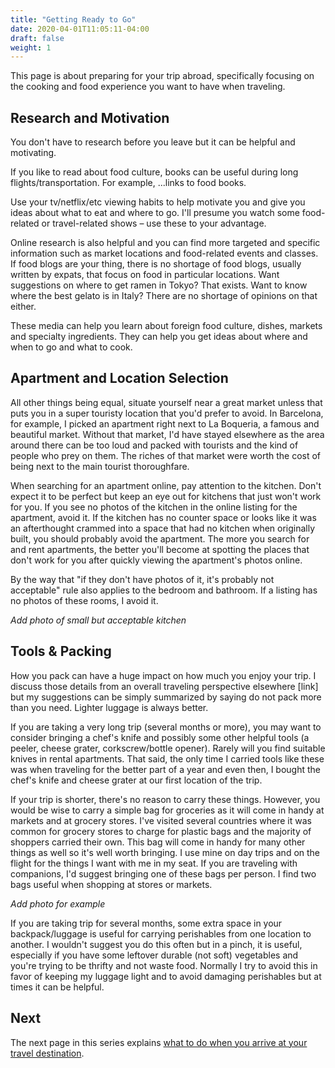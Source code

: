 ```yaml
---
title: "Getting Ready to Go"
date: 2020-04-01T11:05:11-04:00
draft: false
weight: 1
---
```


This page is about preparing for your trip abroad, specifically focusing on the cooking and food experience you want to have when traveling.

## Research and Motivation

You don't have to research before you leave but it can be helpful and motivating.

If you like to read about food culture, books can be useful during long flights/transportation. For example, ...links to food books.

Use your tv/netflix/etc viewing habits to help motivate you and give you ideas about what to eat and where to go. I'll presume you watch some food-related or travel-related shows – use these to your advantage.

Online research is also helpful and you can find more targeted and specific information such as market locations and food-related events and classes. If food blogs are your thing, there is no shortage of food blogs, usually written by expats, that focus on food in particular locations. Want suggestions on where to get ramen in Tokyo? That exists. Want to know where the best gelato is in Italy? There are no shortage of opinions on that either.

These media can help you learn about foreign food culture, dishes, markets and specialty ingredients. They can help you get ideas about where and when to go and what to cook.

## Apartment and Location Selection

All other things being equal, situate yourself near a great market unless that puts you in a super touristy location that you'd prefer to avoid. In Barcelona, for example, I picked an apartment right next to La Boqueria, a famous and beautiful market. Without that market, I'd have stayed elsewhere as the area around there can be too loud and packed with tourists and the kind of people who prey on them. The riches of that market were worth the cost of being next to the main tourist thoroughfare.

When searching for an apartment online, pay attention to the kitchen. Don't expect it to be perfect but keep an eye out for kitchens that just won't work for you. If you see no photos of the kitchen in the online listing for the apartment, avoid it. If the kitchen has no counter space or looks like it was an afterthought crammed into a space that had no kitchen when originally built, you should probably avoid the apartment. The more you search for and rent apartments, the better you'll become at spotting the places that don't work for you after quickly viewing the apartment's photos online.

By the way that "if they don't have photos of it, it's probably not acceptable" rule also applies to the bedroom and bathroom. If a listing has no photos of these rooms, I avoid it.

*Add photo of small but acceptable kitchen*

## Tools & Packing

How you pack can have a huge impact on how much you enjoy your trip. I discuss those details from an overall traveling perspective elsewhere [link] but my suggestions can be simply summarized by saying do not pack more than you need. Lighter luggage is always better.

If you are taking a very long trip (several months or more), you may want to consider bringing a chef's knife and possibly some other helpful tools (a peeler, cheese grater, corkscrew/bottle opener). Rarely will you find suitable knives in rental apartments. That said, the only time I carried tools like these was when traveling for the better part of a year and even then, I bought the chef's knife and cheese grater at our first location of the trip.

If your trip is shorter, there's no reason to carry these things. However, you would be wise to carry a simple bag for groceries as it will come in handy at markets and at grocery stores. I've visited several countries where it was common for grocery stores to charge for plastic bags and the majority of shoppers carried their own. This bag will come in handy for many other things as well so it's well worth bringing. I use mine on day trips and on the flight for the things I want with me in my seat. If you are traveling with companions, I'd suggest bringing one of these bags per person. I find two bags useful when shopping at stores or markets.

*Add photo for example*

If you are taking trip for several months, some extra space in your backpack/luggage is useful for carrying perishables from one location to another. I wouldn't suggest you do this often but in a pinch, it is useful, especially if you have some leftover durable (not soft) vegetables and you're trying to be thrifty and not waste food. Normally I try to avoid this in favor of keeping my luggage light and to avoid damaging perishables but at times it can be helpful.

## Next

The next page in this series explains [what to do when you arrive at your travel destination](../arrival).

